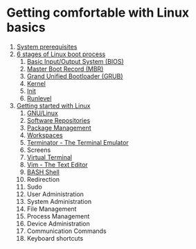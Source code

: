 # Getting comfortable with Linux basics

1. [System prerequisites](documentation/system_prerequisites/README.md)
2. [6 stages of Linux boot process](documentation/6_stages_of_linux_boot_process/README.md)
   1. [Basic Input/Output System (BIOS)](documentation/6_stages_of_linux_boot_process/bios/README.md)
   2. [Master Boot Record (MBR)](documentation/6_stages_of_linux_boot_process/mbr/README.md)
   3. [Grand Unified Bootloader (GRUB)](documentation/6_stages_of_linux_boot_process/grub/README.md)
   4. [Kernel](documentation/6_stages_of_linux_boot_process/kernel/README.md)
   5. [Init](documentation/6_stages_of_linux_boot_process/init/README.md)
   6. [Runlevel](documentation/6_stages_of_linux_boot_process/runlevel/README.md)
3. [Getting started with Linux](documentation/getting_started_with_linux/README.md)
   1. [GNU/Linux](documentation/getting_started_with_linux/gnu_linux/README.md)
   2. [Software Repositories](documentation/getting_started_with_linux/software_repositories/README.md)
   3. [Package Management](documentation/getting_started_with_linux/package_management/README.md)
   4. [Workspaces](documentation/getting_started_with_linux/workspaces/README.md)
   5. [Terminator - The Terminal Emulator](documentation/getting_started_with_linux/terminator/README.md)
   6. Screens
   7. [Virtual Terminal](documentation/getting_started_with_linux/virtual_terminal/README.md)
   8. [Vim - The Text Editor](documentation/getting_started_with_linux/vim_text_editor/README.md)
   9. [BASH Shell](documentation/getting_started_with_linux/bash_shell/README.md)
   10. Redirection
   11. Sudo
   12. User Administration
   13. System Administration
   14. File Management
   15. Process Management
   16. Device Administration
   17. Communication Commands
   18. Keyboard shortcuts